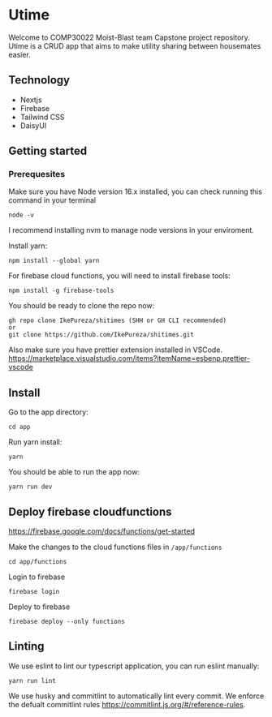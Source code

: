 # Utime

Welcome to COMP30022 Moist-Blast team Capstone project repository. Utime is a CRUD app that aims to make utility sharing between housemates easier.

## Technology

- Nextjs
- Firebase
- Tailwind CSS
- DaisyUI

## Getting started

### Prerequesites

Make sure you have Node version 16.x installed, you can check running this command in your terminal

```
node -v
```

I recommend installing nvm to manage node versions in your enviroment.

Install yarn:

```
npm install --global yarn
```

For firebase cloud functions, you will need to install firebase tools:

```
npm install -g firebase-tools
```

You should be ready to clone the repo now:

```
gh repo clone IkePureza/shitimes (SHH or GH CLI recommended)
or
git clone https://github.com/IkePureza/shitimes.git
```

Also make sure you have prettier extension installed in VSCode.
https://marketplace.visualstudio.com/items?itemName=esbenp.prettier-vscode

## Install

Go to the app directory:

```
cd app
```

Run yarn install:

```
yarn
```

You should be able to run the app now:

```
yarn run dev
```

## Deploy firebase cloudfunctions

https://firebase.google.com/docs/functions/get-started

Make the changes to the cloud functions files in `/app/functions`

```
cd app/functions
```

Login to firebase

```
firebase login
```

Deploy to firebase

```
firebase deploy --only functions
```

## Linting

We use eslint to lint our typescript application, you can run eslint manually:

```
yarn run lint
```

We use husky and commitlint to automatically lint every commit. We enforce the defualt commitlint rules https://commitlint.js.org/#/reference-rules.
